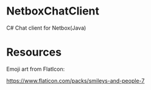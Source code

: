 # NetboxChatClient
C# Chat client for Netbox(Java)

# Resources
Emoji art from FlatIcon: 

https://www.flaticon.com/packs/smileys-and-people-7
